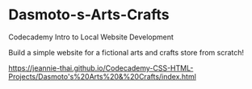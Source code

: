 # Dasmoto-s-Arts-Crafts
Codecademy Intro to Local Website Development

Build a simple website for a fictional arts and crafts store from scratch!

https://jeannie-thai.github.io/Codecademy-CSS-HTML-Projects/Dasmoto's%20Arts%20&%20Crafts/index.html
